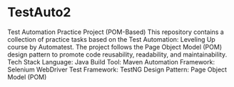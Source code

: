 # TestAuto2
Test Automation Practice Project (POM-Based)
This repository contains a collection of practice tasks based on the Test Automation: Leveling Up course by Automatest. The project follows the Page Object Model (POM) design pattern to promote code reusability, readability, and maintainability.
 Tech Stack
Language: Java
Build Tool: Maven
Automation Framework: Selenium WebDriver
Test Framework: TestNG
Design Pattern: Page Object Model (POM)



